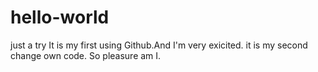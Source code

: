 # hello-world
just a try
It is my first using Github.And I'm very exicited. 
it is my second change own code.
So pleasure am I. 
